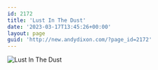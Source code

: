 ```yaml
---
id: 2172
title: 'Lust In The Dust'
date: '2023-03-17T13:45:26+00:00'
layout: page
guid: 'http://new.andydixon.com/?page_id=2172'
---
```


![Lust In The Dust](https://i0.wp.com/assets.g8x2.ldn.idrivee2-23.com/posters/Lust%20In%20The%20Dust%2001.jpg?w=1200&ssl=1 "Lust In The Dust")